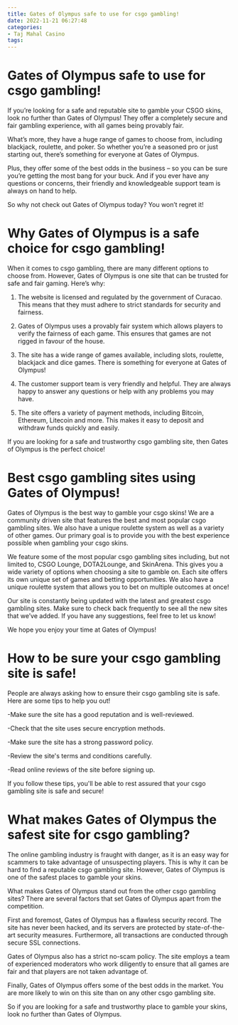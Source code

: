 ```yaml
---
title: Gates of Olympus safe to use for csgo gambling!
date: 2022-11-21 06:27:48
categories:
- Taj Mahal Casino
tags:
---
```



#  Gates of Olympus safe to use for csgo gambling!

If you’re looking for a safe and reputable site to gamble your CSGO skins, look no further than Gates of Olympus! They offer a completely secure and fair gambling experience, with all games being provably fair.

What’s more, they have a huge range of games to choose from, including blackjack, roulette, and poker. So whether you’re a seasoned pro or just starting out, there’s something for everyone at Gates of Olympus.

Plus, they offer some of the best odds in the business – so you can be sure you’re getting the most bang for your buck. And if you ever have any questions or concerns, their friendly and knowledgeable support team is always on hand to help.

So why not check out Gates of Olympus today? You won’t regret it!

#  Why Gates of Olympus is a safe choice for csgo gambling!

When it comes to csgo gambling, there are many different options to choose from. However, Gates of Olympus is one site that can be trusted for safe and fair gaming. Here’s why:

1) The website is licensed and regulated by the government of Curacao. This means that they must adhere to strict standards for security and fairness.

2) Gates of Olympus uses a provably fair system which allows players to verify the fairness of each game. This ensures that games are not rigged in favour of the house.

3) The site has a wide range of games available, including slots, roulette, blackjack and dice games. There is something for everyone at Gates of Olympus!

4) The customer support team is very friendly and helpful. They are always happy to answer any questions or help with any problems you may have.

5) The site offers a variety of payment methods, including Bitcoin, Ethereum, Litecoin and more. This makes it easy to deposit and withdraw funds quickly and easily.

If you are looking for a safe and trustworthy csgo gambling site, then Gates of Olympus is the perfect choice!

#  Best csgo gambling sites using Gates of Olympus!

Gates of Olympus is the best way to gamble your csgo skins! We are a community driven site that features the best and most popular csgo gambling sites. We also have a unique roulette system as well as a variety of other games. Our primary goal is to provide you with the best experience possible when gambling your csgo skins.

We feature some of the most popular csgo gambling sites including, but not limited to, CSGO Lounge, DOTA2Lounge, and SkinArena. This gives you a wide variety of options when choosing a site to gamble on. Each site offers its own unique set of games and betting opportunities. We also have a unique roulette system that allows you to bet on multiple outcomes at once!

Our site is constantly being updated with the latest and greatest csgo gambling sites. Make sure to check back frequently to see all the new sites that we’ve added. If you have any suggestions, feel free to let us know!

We hope you enjoy your time at Gates of Olympus!

#  How to be sure your csgo gambling site is safe!

People are always asking how to ensure their csgo gambling site is safe. Here are some tips to help you out!

-Make sure the site has a good reputation and is well-reviewed.

-Check that the site uses secure encryption methods.

-Make sure the site has a strong password policy.

-Review the site's terms and conditions carefully.

-Read online reviews of the site before signing up.

If you follow these tips, you'll be able to rest assured that your csgo gambling site is safe and secure!

#  What makes Gates of Olympus the safest site for csgo gambling?

The online gambling industry is fraught with danger, as it is an easy way for scammers to take advantage of unsuspecting players. This is why it can be hard to find a reputable csgo gambling site. However, Gates of Olympus is one of the safest places to gamble your skins.

What makes Gates of Olympus stand out from the other csgo gambling sites? There are several factors that set Gates of Olympus apart from the competition.

First and foremost, Gates of Olympus has a flawless security record. The site has never been hacked, and its servers are protected by state-of-the-art security measures. Furthermore, all transactions are conducted through secure SSL connections.

Gates of Olympus also has a strict no-scam policy. The site employs a team of experienced moderators who work diligently to ensure that all games are fair and that players are not taken advantage of.

Finally, Gates of Olympus offers some of the best odds in the market. You are more likely to win on this site than on any other csgo gambling site.

So if you are looking for a safe and trustworthy place to gamble your skins, look no further than Gates of Olympus.
